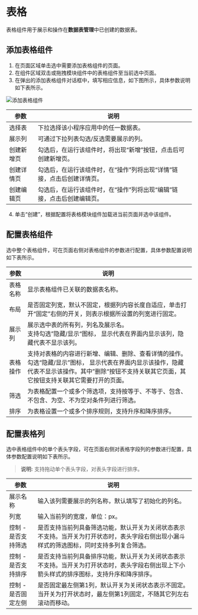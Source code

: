 # 表格
表格组件用于展示和操作在**数据表管理**中已创建的数据表。
## 添加表格组件
1. 在页面区域单击选中需要添加表格组件的页面。
2. 在组件区域双击或拖拽模块组件中的表格组件至当前选中页面。
3. 在弹出的添加表格组件对话框中，填写相应信息，如下图所示，具体参数说明如下表所示。

![添加表格组件](https://docimages.blob.core.chinacloudapi.cn/images/Kris/AppsV2/addtable20201208.png)

| 参数       | 说明 |
| ---------- | ---- |
| 选择表     |下拉选择该小程序应用中的任一数据表。      |
| 展示列     |可通过下拉列表勾选/反选需要展示的列。      |
| 创建新增页 |勾选后，在运行该组件时，将出现“新增”按钮，点击后可创建新增页。    |
| 创建详情页 |勾选后，在运行该组件时，在“操作”列将出现“详情”链接，点击后创建详情页。    |
| 创建编辑页 |勾选后，在运行该组件时，在“操作”列将出现“编辑”链接，点击后创建编辑页。    |

4. 单击“创建”，根据配置将表格模块组件加载进当前页面并选中该组件。

## 配置表格组件
选中整个表格组件，可在页面右侧对表格组件的参数进行配置，具体参数配置说明如下表所示。

| 参数     | 说明                                                         |
| -------- | ------------------------------------------------------------ |
| 表格名称 | 显示表格组件已关联的数据表名称。                             |
| 布局     | 是否固定列宽，默认不固定，根据列内容长度自适应，单击打开“固定”右侧的开关，则表示根据所设置的列宽进行固定。 |
| 展示列   | 展示选中表的所有列，列名及展示名。<br>支持勾选”隐藏/显示“图标， 显示代表在界面内显示该列，隐藏代表不显示该列。 |
| 表格操作 | 支持对表格的内容进行新增、编辑、删除、查看详情的操作。<br>勾选“隐藏/显示”图标， 显示代表在界面内显示该操作，隐藏代表不显示该操作。其中”删除“按钮不支持关联其它页面，其它按钮支持关联其它需要打开的页面。 |
| 筛选     | 为表格配置一个或多个筛选项，支持按等于、不等于、包含、不包含、为空、不为空对条件列进行筛选。 |
| 排序     | 为表格设置一个或多个排序规则，支持升序和降序排序。           |

## 配置表格列
选中表格组件中的单个表头字段，可在页面右侧对表格字段列的参数进行配置，具体参数配置说明如下表所示。
>**说明:**
>支持拖动单个表头字段，对表头字段进行排序。

| 参数                | 说明                                                         |
| ------------------- | ------------------------------------------------------------ |
| 展示名称            | 输入该列需要展示的列名称，默认填写了初始化的列名。           |
| 列宽                | 输入当前列的宽度，单位：px。                                 |
| 控制 - 是否支持筛选 | 是否支持当前列具备筛选功能，默认开关为关闭状态表示不支持。当开关为打开状态时，表头字段右侧出现小漏斗样式的筛选图标，同时支持多列复合筛选。 |
| 控制 - 是否支持排序 | 是否支持当前列具备排序功能，默认开关为关闭状态表示不支持。当开关为打开状态时，表头字段右侧出现上下小箭头样式的排序图标，支持升序和降序排序。 |
| 控制 - 是否固定左侧 | 是否固定最左侧第1列，默认开关为关闭状态表示不固定。当开关为打开状态时，最左侧第1列固定，不随其它列左右滚动而移动。 |